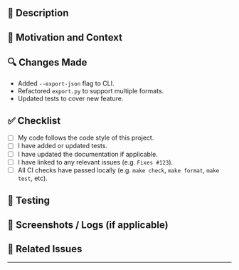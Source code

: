 ## 📝 Description

<!-- Provide a concise explanation of the changes. -->
<!-- Example: Added a new CLI option to export results as JSON. -->

## 🎯 Motivation and Context

<!-- Why is this change necessary? What problem does it solve? -->
<!-- Example: Fixes issue #42 related to inconsistent JSON exports. -->

## 🔍 Changes Made

<!-- List key changes in bullet form. -->
- Added `--export-json` flag to CLI.
- Refactored `export.py` to support multiple formats.
- Updated tests to cover new feature.

## ✅ Checklist

- [ ] My code follows the code style of this project.
- [ ] I have added or updated tests.
- [ ] I have updated the documentation if applicable.
- [ ] I have linked to any relevant issues (e.g. `Fixes #123`).
- [ ] All CI checks have passed locally (e.g. `make check`, `make format`, `make test`, etc).

## 🧪 Testing

<!-- Describe how you tested this change and what QA steps should be taken. -->
<!-- Example: Ran `pytest` locally and verified CLI output manually. -->

## 📸 Screenshots / Logs (if applicable)

<!-- Attach screenshots, terminal output, or logs if helpful for review. -->

## 📎 Related Issues

<!-- Link related issues, pull requests, or discussions. -->
<!-- Example: See also #41 for previous discussion. -->

---

